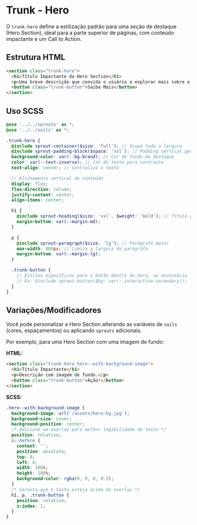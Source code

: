 # Trunk - Hero

O `trunk-hero` define a estilização padrão para uma seção de destaque (Hero Section), ideal para a parte superior de páginas, com conteúdo impactante e um Call to Action.

## Estrutura HTML

```html
<section class="trunk-hero">
  <h1>Título Impactante da Hero Section</h1>
  <p>Uma breve descrição que convida o usuário a explorar mais sobre o conteúdo ou serviço.</p>
  <button class="trunk-button">Saiba Mais</button>
</section>
```

## Uso SCSS

```scss
@use '../../sprouts' as *;
@use '../../soils' as *;

.trunk-hero {
  @include sprout-container($size: 'full'); // Ocupa toda a largura
  @include sprout-padding-block($space: 'xxl'); // Padding vertical generoso
  background-color: var(--bg-brand); // Cor de fundo de destaque
  color: var(--text-inverse); // Cor do texto para contraste
  text-align: center; // Centraliza o texto

  // Alinhamento vertical do conteúdo
  display: flex;
  flex-direction: column;
  justify-content: center;
  align-items: center;

  h1 {
    @include sprout-heading($size: 'xxl', $weight: 'bold'); // Título grande
    margin-bottom: var(--margin-md);
  }

  p {
    @include sprout-paragraph($size: 'lg'); // Parágrafo maior
    max-width: 800px; // Limita a largura do parágrafo
    margin-bottom: var(--margin-lg);
  }

  .trunk-button {
    // Estilos específicos para o botão dentro do hero, se necessário
    // Ex: @include sprout-button($bg: var(--interactive-secondary));
  }
}
```

## Variações/Modificadores

Você pode personalizar a Hero Section alterando as variáveis de `soils` (cores, espaçamentos) ou aplicando `sprouts` adicionais.

Por exemplo, para uma Hero Section com uma imagem de fundo:

**HTML:**

```html
<section class="trunk-hero hero--with-background-image">
  <h1>Título Impactante</h1>
  <p>Descrição com imagem de fundo.</p>
  <button class="trunk-button">Ação!</button>
</section>
```

**SCSS:**

```scss
.hero--with-background-image {
  background-image: url('/assets/hero-bg.jpg');
  background-size: cover;
  background-position: center;
  /* Adicione um overlay para melhor legibilidade do texto */
  position: relative;
  &::before {
    content: '';
    position: absolute;
    top: 0;
    left: 0;
    width: 100%;
    height: 100%;
    background-color: rgba(0, 0, 0, 0.5);
  }
  /* Garanta que o texto esteja acima do overlay */
  h1, p, .trunk-button {
    position: relative;
    z-index: 1;
  }
}
```

